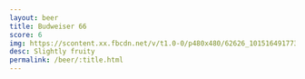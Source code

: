 ```yaml
---
layout: beer
title: Budweiser 66
score: 6
img: https://scontent.xx.fbcdn.net/v/t1.0-0/p480x480/62626_10151649177378745_981383908_n.jpg?oh=f937c2276b63a065835568a9c824f41a&oe=588E5772
desc: Slightly fruity
permalink: /beer/:title.html
---
```

